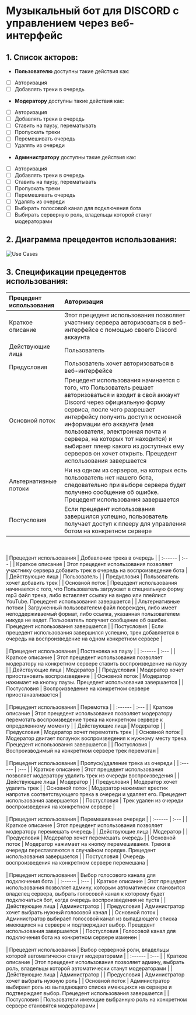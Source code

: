 
# Музыкальный бот для DISCORD с управлением через веб-интерфейс
## 1. Список акторов:

- **Пользователю** доступны такие действия как:
- [ ] Авторизация
- [ ] Добавлять треки в очередь
- **Модератору** доступны такие действия как:
- [ ] Авторизация
- [ ] Добавлять треки в очередь
- [ ] Ставить на паузу, перематывать
- [ ] Пропускать треки
- [ ] Перемешивать очередь
- [ ] Удалять из очереди
- **Администратору** доступны такие действия как:
- [ ] Авторизация
- [ ] Добавлять треки в очередь
- [ ] Ставить на паузу, перематывать
- [ ] Пропускать треки
- [ ] Перемешивать очередь
- [ ] Удалять из очереди
- [ ] Выбирать голосовой канал для подключения бота
- [ ] Выбирать серверную роль, владельцы которой станут модераторами

## 2. Диаграмма прецедентов использования:
![Use Cases](https://media.discordapp.net/attachments/755814596383735848/906069324580651028/ba88919860000cf4.png)

## 3. Спецификации прецедентов использования:
| Прецедент использования | Авторизация |
| :------ | :--- |
| Краткое описание | Этот прецедент использования позволяет участнику сервера авторизоваться в веб-интерфейсе с помощью своего Discord аккаунта  |
| Действующие лица | Пользователь |
| Предусловия | Пользователь хочет авторизоваться в веб-интерфейсе |
| Основной поток | Прецедент использования начинается с того, что Пользователь решает авторизоваться и входит в свой аккаунт Discord через официальную форму сервиса, после чего разрешает интерфейсу получить доступ к основной информации его аккаунта (имя пользователя, электронная почта и сервера, на которых тот находится) и выбирает плеер какого из доступных ему серверов он хочет открыть. Прецедент использования завершается |
| Альтернативные потоки | Ни на одном из серверов, на которых есть пользователь нет нашего бота, следовательно при выборе сервера будет получено сообщение об ошибке. Прецедент использования завершается |
| Постусловия | Если прецедент использования завершился успешно, пользователь получает доступ к плееру для управления ботом на конкретном сервере |
 <br></br>
| Прецедент использования | Добавление трека в очередь |
| :------ | :--- |
| Краткое описание | Этот прецедент использования позволяет участнику сервера добавить трек в очередь на воспроизведение бота |
| Действующие лица | Пользователь |
| Предусловия | Пользователь хочет добавить трек |
| Основной поток | Прецедент использования начинается с того, что Пользователь загружает в специальную форму mp3 файл трека, либо вставляет ссылку на видео или плейлист YouTube. Прецедент использования завершается |
| Альтернативные потоки | Загруженный пользователем файл поврежден, либо имеет неподдерживаемый формат, либо ссылка, указанная пользователем никуда не ведет. Пользователь получает сообщение об ошибке. Прецедент использования завершается |
| Постусловия | Если прецедент использования завершился успешно, трек добавляется в очередь на воспроизведение на одном конкретном сервере |
 <br></br>
| Прецедент использования | Постановка на паузу |
| :------ | :--- |
| Краткое описание | Этот прецедент использования позволяет модератору на конкретном сервере ставить воспроизведение на паузу |
| Действующие лица | Модератор |
| Предусловия | Модератор хочет приостановить воспроизведение |
| Основной поток | Модератор нажимает на кнопку паузы. Прецедент использования завершается |
| Постусловия | Воспроизведение на конкретном сервере приостанавливается |
 <br></br>
| Прецедент использования | Перемотка |
| :------ | :--- |
| Краткое описание | Этот прецедент использования позволяет модератору перемотать воспроизведение трека на конкретном сервере к определенному моменту |
| Действующие лица | Модератор |
| Предусловия | Модератор хочет перемотать трек |
| Основной поток | Модератор двигает ползунок воспроизведения к нужному месту трека. Прецедент использования завершается |
| Постусловия | Воспроизводимый на конкретном сервере трек перемотан |
 <br></br>
| Прецедент использования | Пропуск/удаление трека из очереди |
| :------ | :--- |
| Краткое описание | Этот прецедент использования позволяет модератору удалить трек из очереди воспроизведения |
| Действующие лица | Модератор |
| Предусловия | Модератор хочет удалить трек |
| Основной поток | Модератор нажимает крестик напротив соответствующего трека в очереди и удаляет его. Прецедент использования завершается  |
| Постусловия | Трек удален из очереди воспроизведения на конкретном сервере |
 <br></br>
| Прецедент использования | Перемешивание очереди |
| :------ | :--- |
| Краткое описание | Этот прецедент использования позволяет модератору перемешать очередь |
| Действующие лица | Модератор |
| Предусловия | Модератор хочет перемешать очередь |
| Основной поток | Модератор нажимает на кнопку перемешивания. Треки в очереди переставляются в случайном порядке. Прецедент использования завершается |
| Постусловия | Очередь воспроизведения на конкретном сервере перемешана |
 <br></br>
| Прецедент использования | Выбор голосового канала для подключения бота |
| :------ | :--- |
| Краткое описание | Этот прецедент использования позволяет админу, которым автоматически становится владелец сервера, выбрать голосовой канал к которому будет подключаться бот, когда очередь воспроизведения не пуста |
| Действующие лица | Администратор |
| Предусловия | Администратор хочет выбрать нужный голосовой канал |
| Основной поток | Администратор выбирает голосовой канал из выпадающего списка имеющихся на сервере и подтверждает выбор. Прецедент использования завершается |
| Постусловия | Голосовой канал для подключения бота на конкретном сервере изменен |
 <br></br>
| Прецедент использования | Выбор серверной роли, владельцы которой автоматически станут модераторами |
| :------ | :--- |
| Краткое описание | Этот прецедент использования позволяет админу, выбрать роль, владельцы которой автоматически станут модераторами |
| Действующие лица | Администратор |
| Предусловия | Администратор хочет выбрать нужную роль |
| Основной поток | Администратор выбирает роль из выпадающего списка имеющихся на сервере и подтверждает выбор. Прецедент использования завершается |
| Постусловия | Пользователи имеющие выбранную роль на конкретном сервере становятся модераторами |

